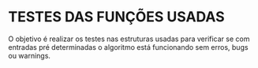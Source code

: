 # TESTES DAS FUNÇÕES USADAS
O objetivo é realizar os testes nas estruturas usadas para verificar se com entradas pré determinadas o algoritmo está funcionando sem erros, bugs ou warnings.
